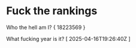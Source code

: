 # Fuck the rankings

Who the hell am I?
{ 18223569 }

What fucking year is it?
[ 2025-04-16T19:26:40Z ]
